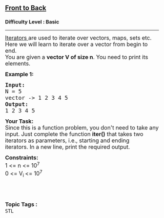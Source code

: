 <h2><a href="https://www.geeksforgeeks.org/problems/front-to-back/1?page=3&difficulty=Basic,Easy&status=unsolved&sortBy=accuracy">Front to Back</a></h2><h3>Difficulty Level : Basic</h3><hr><div class="problems_problem_content__Xm_eO"><p><span style="font-size:18px"><a href="https://www.geeksforgeeks.org/introduction-iterators-c/">Iterators </a>are used to iterate over vectors, maps, sets etc. Here we will learn to iterate over a vector from begin to end.<br>
You are given a <strong>vector V of size n</strong>. You need to print its elements.</span></p>

<p><span style="font-size:18px"><strong>Example 1: </strong></span></p>

<pre><span style="font-size:18px"><strong>Input:</strong>
N = 5
vector -&gt; 1 2 3 4 5
<strong>Output: </strong>
1 2 3 4 5</span>
</pre>

<p><span style="font-size:18px"><strong>Your Task:</strong><br>
Since this is a function problem, you don't need to take any input. Just complete the function <strong>iter()</strong> that takes two iterators as parameters, i.e., starting and ending iterators.&nbsp;In a new line, print the required output.</span></p>

<p><span style="font-size:18px"><strong>Constraints:</strong><br>
1 &lt;= n &lt;= 10<sup>7</sup><br>
0 &lt;= V<sub>i </sub>&lt;= 10<sup>7</sup></span></p>

<p>&nbsp;</p>
</div><br><p><span style=font-size:18px><strong>Topic Tags : </strong><br><code>STL</code>&nbsp;